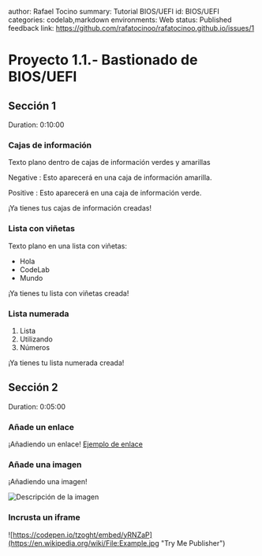 author: Rafael Tocino
summary: Tutorial BIOS/UEFI
id: BIOS/UEFI
categories: codelab,markdown
environments: Web
status: Published
feedback link: https://github.com/rafatocinoo/rafatocinoo.github.io/issues/1

# Proyecto 1.1.- Bastionado de BIOS/UEFI

## Sección 1
Duration: 0:10:00

### Cajas de información
Texto plano dentro de cajas de información verdes y amarillas

Negative
: Esto aparecerá en una caja de información amarilla.

Positive
: Esto aparecerá en una caja de información verde.

¡Ya tienes tus cajas de información creadas!

### Lista con viñetas
Texto plano en una lista con viñetas:

* Hola
* CodeLab
* Mundo

¡Ya tienes tu lista con viñetas creada!

### Lista numerada
1. Lista
2. Utilizando
3. Números

¡Ya tienes tu lista numerada creada!

## Sección 2
Duration: 0:05:00

### Añade un enlace
¡Añadiendo un enlace!
[Ejemplo de enlace](https://www.davidlms.com)

### Añade una imagen
¡Añadiendo una imagen!

![Descripción de la imagen](img/prueba.png)

### Incrusta un iframe

![https://codepen.io/tzoght/embed/yRNZaP](https://en.wikipedia.org/wiki/File:Example.jpg "Try Me Publisher")
